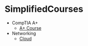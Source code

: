 # SimplifiedCourses

- CompTIA A+
  - [A+ Course](./CompTIA%20A+/README.md)
- Networking
  - [Cloud](./Networking/README.md)

